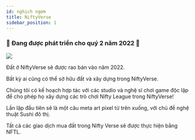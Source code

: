 ```yaml
---
id: nghịch ngợm
title: NiftyVerse
sidebar_position: 1
---
```


### 🚧 Đang được phát triển cho quý 2 năm 2022 🚧

![](/img/niftyverse-snarfy.gif)

Đất ở NiftyVerse sẽ được rao bán vào năm 2022.

Bất kỳ ai cũng có thể sở hữu đất và xây dựng trong NiftyVerse.

Chúng tôi có kế hoạch hợp tác với các studio và nghệ sĩ chơi game độc lập để cho phép họ xây dựng các trò chơi Nifty League trong NiftyVerse!

Lần lặp đầu tiên sẽ là một câu meta art pixel từ trên xuống, với chủ đề nghệ thuật Sushi đô thị.

Tất cả các giao dịch mua đất trong Nifty Verse sẽ được thực hiện bằng NFTL.
